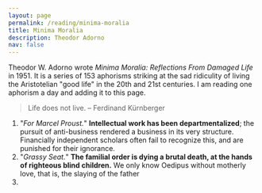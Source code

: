 ```yaml
---
layout: page
permalink: /reading/minima-moralia
title: Minima Moralia
description: Theodor Adorno
nav: false
---
```


Theodor W. Adorno wrote *Minima Moralia: Reflections From Damaged Life* in 1951.
It is a series of 153 aphorisms striking at the sad ridiculity of living the Aristotelian "good life" in the 20th and 21st centuries.
I am reading one aphorism a day and adding it to this page.

> Life does not live. – Ferdinand Kürnberger

1. "*For Marcel Proust.*" **Intellectual work has been departmentalized**; the pursuit of anti-business rendered a business in its very structure. Financially independent scholars often fail to recognize this, and are punished for their ignorance.
2. "*Grassy Seat.*" **The familial order is dying a brutal death, at the hands of righteous blind children.** We only know Oedipus without motherly love, that is, the slaying of the father
3. 
